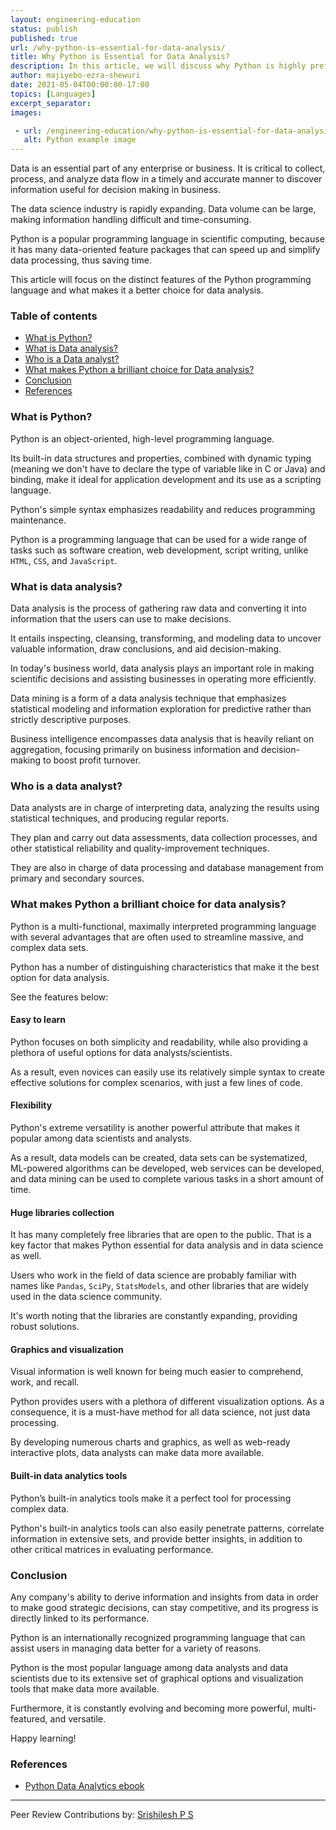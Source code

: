 ```yaml
---
layout: engineering-education
status: publish
published: true
url: /why-python-is-essential-for-data-analysis/
title: Why Python is Essential for Data Analysis?
description: In this article, we will discuss why Python is highly preferred for data analysis. We will go through it's benefits by understanding who data analysts are, and what they do.
author: majiyebo-ezra-shewuri
date: 2021-05-04T00:00:00-17:00
topics: [Languages]
excerpt_separator: 
images:

 - url: /engineering-education/why-python-is-essential-for-data-analysis/hero.jpg
   alt: Python example image
---
```

Data is an essential part of any enterprise or business. It is critical to collect, process, and analyze data flow in a timely and accurate manner to discover information useful for decision making in business.
<!--more-->
The data science industry is rapidly expanding. Data volume can be large, making information handling difficult and time-consuming.

Python is a popular programming language in scientific computing, because it has many data-oriented feature packages that can speed up and simplify data processing, thus saving time.

This article will focus on the distinct features of the Python programming language and what makes it a better choice for data analysis.

### Table of contents
- [What is Python?](#what-is-python)
- [What is Data analysis?](#what-is-data-analysis)
- [Who is a Data analyst?](#who-is-a-data-analyst)
- [What makes Python a brilliant choice for Data analysis?](#what-makes-python-a-brilliant-choice-for-data-analysis)
- [Conclusion](#conclusion)
- [References](#references)

### What is Python?
Python is an object-oriented, high-level programming language.

Its built-in data structures and properties, combined with dynamic typing (meaning we don't have to declare the type of variable like in C or Java) and binding, make it ideal for application development and its use as a scripting language.

Python's simple syntax emphasizes readability and reduces programming maintenance.

Python is a programming language that can be used for a wide range of tasks such as software creation, web development, script writing, unlike `HTML`, `CSS`, and `JavaScript`.

### What is data analysis?
Data analysis is the process of gathering raw data and converting it into information that the users can use to make decisions.

It entails inspecting, cleansing, transforming, and modeling data to uncover valuable information, draw conclusions, and aid decision-making.

In today's business world, data analysis plays an important role in making scientific decisions and assisting businesses in operating more efficiently.

Data mining is a form of a data analysis technique that emphasizes statistical modeling and information exploration for predictive rather than strictly descriptive purposes.

Business intelligence encompasses data analysis that is heavily reliant on aggregation, focusing primarily on business information and decision-making to boost profit turnover.

### Who is a data analyst?
Data analysts are in charge of interpreting data, analyzing the results using statistical techniques, and producing regular reports.

They plan and carry out data assessments, data collection processes, and other statistical reliability and quality-improvement techniques.

They are also in charge of data processing and database management from primary and secondary sources.

### What makes Python a brilliant choice for data analysis?
Python is a multi-functional, maximally interpreted programming language with several advantages that are often used to streamline massive, and complex data sets.

Python has a number of distinguishing characteristics that make it the best option for data analysis.

See the features below:

#### Easy to learn
Python focuses on both simplicity and readability, while also providing a plethora of useful options for data analysts/scientists.

As a result, even novices can easily use its relatively simple syntax to create effective solutions for complex scenarios, with just a few lines of code.

#### Flexibility
Python's extreme versatility is another powerful attribute that makes it popular among data scientists and analysts.

As a result, data models can be created, data sets can be systematized, ML-powered algorithms can be developed, web services can be developed, and data mining can be used to complete various tasks in a short amount of time.

#### Huge libraries collection
It has many completely free libraries that are open to the public. That is a key factor that makes Python essential for data analysis and in data science as well.

Users who work in the field of data science are probably familiar with names like `Pandas`, `SciPy`, `StatsModels`, and other libraries that are widely used in the data science community.

It's worth noting that the libraries are constantly expanding, providing robust solutions.

#### Graphics and visualization
Visual information is well known for being much easier to comprehend, work, and recall.

Python provides users with a plethora of different visualization options. As a consequence, it is a must-have method for all data science, not just data processing.

By developing numerous charts and graphics, as well as web-ready interactive plots, data analysts can make data more available.

#### Built-in data analytics tools
Python’s built-in analytics tools make it a perfect tool for processing complex data.

Python's built-in analytics tools can also easily penetrate patterns, correlate information in extensive sets, and provide better insights, in addition to other critical matrices in evaluating performance.

### Conclusion
Any company's ability to derive information and insights from data in order to make good strategic decisions, can stay competitive, and its progress is directly linked to its performance.

Python is an internationally recognized programming language that can assist users in managing data better for a variety of reasons.

Python is the most popular language among data analysts and data scientists due to its extensive set of graphical options and visualization tools that make data more available.

Furthermore, it is constantly evolving and becoming more powerful, multi-featured, and versatile.

Happy learning!

### References
- [Python Data Analytics ebook](https://www.pdfdrive.com/python-data-analytics-data-analysis-and-science-using-pandas-matplotlib-and-the-python-programming-language-e158003322.html)

---
Peer Review Contributions by: [Srishilesh P S](/authors/srishilesh-p-s/)